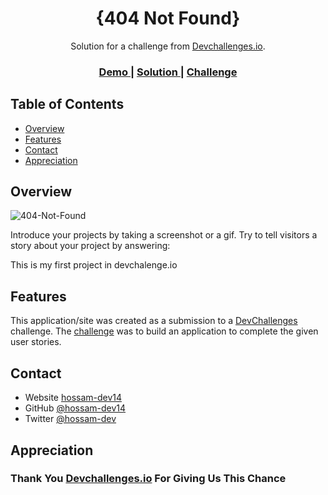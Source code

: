 <!-- Please update value in the {}  -->

<h1 align="center">{404 Not Found}</h1>

<div align="center">
   Solution for a challenge from  <a href="http://devchallenges.io" target="_blank">Devchallenges.io</a>.
</div>

<div align="center">
  <h3>
    <a href="https://404-not-found-dev14.netlify.app">
      Demo
    </a>
    <span> | </span>
    <a href="https://devchallenges.io/solutions/5q4qJyHe2vbJ4HITh1c0">
      Solution
    </a>
    <span> | </span>
    <a href="https://devchallenges.io/challenges/wBunSb7FPrIepJZAg0sY">
      Challenge
    </a>
  </h3>
</div>

<!-- TABLE OF CONTENTS -->

## Table of Contents

- [Overview](#overview)
- [Features](#features)
- [Contact](#contact)
- [Appreciation](#appreciation)

<!-- OVERVIEW -->

## Overview

![404-Not-Found](https://user-images.githubusercontent.com/73648971/113200902-cc7a1280-9260-11eb-8bcb-f034d6bdb924.PNG)

Introduce your projects by taking a screenshot or a gif. Try to tell visitors a story about your project by answering:

This is my first project in devchalenge.io


## Features

<!-- List the features of your application or follow the template. Don't share the figma file here :) -->

This application/site was created as a submission to a [DevChallenges](https://devchallenges.io/challenges) challenge. The [challenge](https://devchallenges.io/challenges/wBunSb7FPrIepJZAg0sY) was to build an application to complete the given user stories.



## Contact

- Website [hossam-dev14](https://hossam-dev14)
- GitHub [@hossam-dev14](https://github.com/hossam-dev14)
- Twitter [@hossam-dev](https://twitter.com/hossam-dev)


## Appreciation

<h3> Thank You <a href="http://devchallenges.io" target="_blank">Devchallenges.io</a> For Giving Us This Chance</h3>
